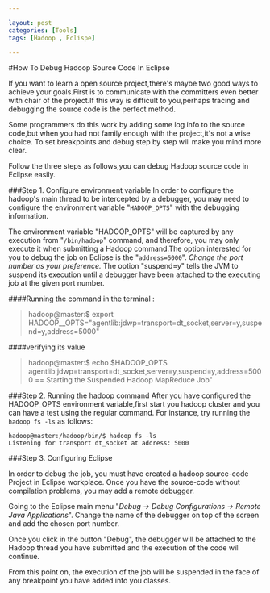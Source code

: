 ```yaml
---

layout:	post
categories: [Tools]
tags: [Hadoop , Eclispe]

---
```


#How To Debug Hadoop Source Code In Eclipse

If you want to learn a open source project,there's maybe two good ways to achieve your goals.First is to communicate with the committers even  better with chair of the project.If this way is difficult to you,perhaps  tracing and debugging the source code is the perfect method.

Some programmers do this work by adding some log info to the source code,but when you had not family enough with the project,it's not a wise choice.
To set breakpoints and debug step by step will make you mind more clear.

Follow the three steps as follows,you can debug Hadoop source code in Eclipse easily.

###Step 1. Configure environment variable
In order to configure the hadoop's main thread to be intercepted by a debugger, you may need to configure the environment variable "`HADOOP_OPTS`" with the debugging information.
	
The environment variable "HADOOP_OPTS" will be captured by any execution from "`/bin/hadoop`" command, and therefore, you may only execute it when submitting a Hadoop command.The option interested for you to debug the job on Eclipse is the "`address=5000`". *Change the port number as your preference.* The option "suspend=y" tells the JVM to suspend its execution until a debugger have been attached to the executing job at the given port number.

####Running the command in the terminal :

> hadoop@master:$ export HADOOP__OPTS="agentlib:jdwp=transport=dt_socket,server=y,suspend=y,address=5000"

####verifying its value

> hadoop@master:$ echo $HADOOP_OPTS
> agentlib:jdwp=transport=dt_socket,server=y,suspend=y,address=5000
> == Starting the Suspended Hadoop MapReduce Job"

###Step 2. Running the hadoop command
After you have configured the HADOOP_OPTS environment variable,first start you hadoop cluster and you can have a test  using the regular command. For instance, try running the `hadoop fs -ls` as follows:

    hadoop@master:/hadoop/bin/$ hadoop fs -ls
    Listening for transport dt_socket at address: 5000

###Step 3. Configuring Eclipse

In order to debug the job, you must have created a hadoop source-code Project in Eclipse workplace. Once you have the source-code without compilation problems, you may add a remote debugger.

Going to the Eclipse main menu "*Debug -> Debug Configurations -> Remote Java Applications*". Change the name of the debugger on top of the screen and add the chosen port number. 



Once you click in the button "Debug", the debugger will be attached to the Hadoop thread you have submitted and the execution of the code will continue.

From this point on, the execution of the job will be suspended in the face of any breakpoint you have added into you classes.
 
